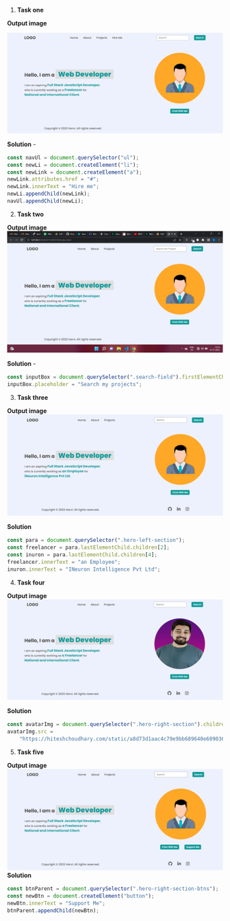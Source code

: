 1. **Task one**

**Output image**

![Task 1 Output image](./task1Output.png)

**Solution** - 
```JavaScript
const navUl = document.querySelector("ul");
const newLi = document.createElement("li");
const newLink = document.createElement("a");
newLink.attributes.href = "#";
newLink.innerText = "Hire me";
newLi.appendChild(newLink);
navUl.appendChild(newLi);
```

2. **Task two**

**Output image**
![Task two image](./task2Output.png)

**Solution** - 

```JavaScript
const inputBox = document.querySelector(".search-field").firstElementChild;
inputBox.placeholder = "Search my projects";
```

3. **Task three**

**Output image**
![Task image three](./task3Output.png)

**Solution**
```JavaScript
const para = document.querySelector(".hero-left-section");
const freelancer = para.lastElementChild.children[2];
const inuron = para.lastElementChild.children[4];
freelancer.innerText = "an Employee";
inuron.innerText = "INeuron Intelligence Pvt Ltd";
```

4. **Task four**

**Output image**
![Task four image](./task4Output.png)

**Solution**
```JavaScript
const avatarImg = document.querySelector(".hero-right-section").children[0];
avatarImg.src =
    "https://hiteshchoudhary.com/static/a8d73d1aac4c79e9bb689640e6090367/2eaab/person-image.jpg";
```

5. **Task five**

**Output image**
![task five image](./task5Output.png)
**Solution**
```JavaScript
const btnParent = document.querySelector(".hero-right-section-btns");
const newBtn = document.createElement("button");
newBtn.innerText = "Support Me";
btnParent.appendChild(newBtn);
```